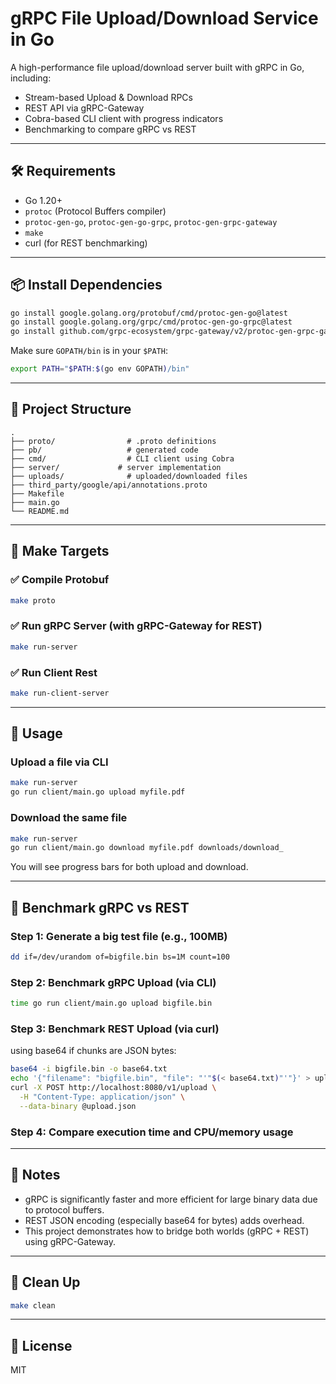 # gRPC File Upload/Download Service in Go

A high-performance file upload/download server built with gRPC in Go, including:

- Stream-based Upload & Download RPCs
- REST API via gRPC-Gateway
- Cobra-based CLI client with progress indicators
- Benchmarking to compare gRPC vs REST

---

## 🛠️ Requirements

- Go 1.20+
- `protoc` (Protocol Buffers compiler)
- `protoc-gen-go`, `protoc-gen-go-grpc`, `protoc-gen-grpc-gateway`
- `make`
- curl (for REST benchmarking)

---

## 📦 Install Dependencies

```bash
go install google.golang.org/protobuf/cmd/protoc-gen-go@latest
go install google.golang.org/grpc/cmd/protoc-gen-go-grpc@latest
go install github.com/grpc-ecosystem/grpc-gateway/v2/protoc-gen-grpc-gateway@latest
```

Make sure `GOPATH/bin` is in your `$PATH`:

```bash
export PATH="$PATH:$(go env GOPATH)/bin"
```

---

## 📂 Project Structure

```
.
├── proto/                # .proto definitions
├── pb/                   # generated code
├── cmd/                  # CLI client using Cobra
├── server/             # server implementation
├── uploads/              # uploaded/downloaded files
├── third_party/google/api/annotations.proto
├── Makefile
├── main.go
└── README.md
```

---

## 🧰 Make Targets

### ✅ Compile Protobuf

```bash
make proto
```

### ✅ Run gRPC Server (with gRPC-Gateway for REST)

```bash
make run-server
```

### ✅ Run Client Rest

```bash
make run-client-server
```

---

## 🚀 Usage

### Upload a file via CLI

```bash
make run-server
go run client/main.go upload myfile.pdf
```

### Download the same file

```bash
make run-server
go run client/main.go download myfile.pdf downloads/download_
```

You will see progress bars for both upload and download.

---

## 🧪 Benchmark gRPC vs REST

### Step 1: Generate a big test file (e.g., 100MB)

```bash
dd if=/dev/urandom of=bigfile.bin bs=1M count=100
```

### Step 2: Benchmark gRPC Upload (via CLI)

```bash
time go run client/main.go upload bigfile.bin
```

### Step 3: Benchmark REST Upload (via curl)

using base64 if chunks are JSON bytes:

```bash
base64 -i bigfile.bin -o base64.txt
echo '{"filename": "bigfile.bin", "file": "'"$(< base64.txt)"'"}' > upload.json
curl -X POST http://localhost:8080/v1/upload \
  -H "Content-Type: application/json" \
  --data-binary @upload.json
```

### Step 4: Compare execution time and CPU/memory usage

---

## 🔧 Notes

- gRPC is significantly faster and more efficient for large binary data due to protocol buffers.
- REST JSON encoding (especially base64 for bytes) adds overhead.
- This project demonstrates how to bridge both worlds (gRPC + REST) using gRPC-Gateway.

---

## 🧼 Clean Up

```bash
make clean
```

---

## 📜 License

MIT
